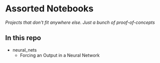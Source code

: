 # Assorted Notebooks

*Projects that don't fit anywhere else. Just a bunch of proof-of-concepts*

## In this repo
* neural_nets
  * Forcing an Output in a Neural Network